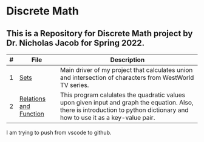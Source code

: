 # Discrete Math

## This is a Repository for Discrete Math project by Dr. Nicholas Jacob for Spring 2022.

|   #   | File            | Description                                        |
| :---: | --------------- | -------------------------------------------------- |
|   1   | <a href="https://github.com/aayushbhurtel/Discrete_Math/blob/main/BhurtelAayush_CPSMA_3913_01_Lesson1_Sets.ipynb">Sets</a>         | Main driver of my project that calculates union and intersection of characters from WestWorld TV series.      |
|   2   | <a href="https://github.com/aayushbhurtel/Discrete_Math/blob/main/BhurtelAayush_CPSMA3913_Lesson2_Relations.ipynb">Relations and Function</a>         | This program calulates the quadratic values upon given input and graph the equation. Also, there is introduction to python dictionary and how to use it as a key-value pair.      |


I am trying to push from vscode to github.